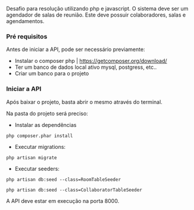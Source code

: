 
Desafio para resolução utilizando php e javascript. O sistema deve ser um agendador de salas de reunião. Este deve possuir colaboradores, salas e agendamentos.


### Pré requisitos

Antes de iniciar a API, pode ser necessário previamente:

* Instalar o composer php | https://getcomposer.org/download/
* Ter um banco de dados local ativo mysql, postgress, etc..
* Criar um banco para o projeto

### Iniciar a API

Após baixar o projeto, basta abrir o mesmo através do terminal.

Na pasta do projeto será preciso: 

* Instalar as dependências 

`php composer.phar install`

* Executar migrations:

`php artisan migrate`

* Executar seeders:

`php artisan db:seed --class=RoomTableSeeder`

`php artisan db:seed --class=CollaboratorTableSeeder`

A API deve estar em execução na porta 8000. 

